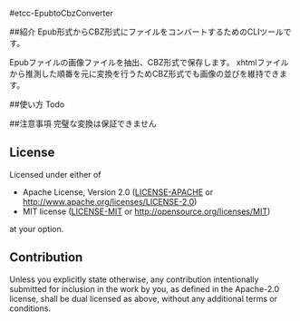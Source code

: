 #etcc-EpubtoCbzConverter

##紹介
Epub形式からCBZ形式にファイルをコンバートするためのCLIツールです。

Epubファイルの画像ファイルを抽出、CBZ形式で保存します。
xhtmlファイルから推測した順番を元に変換を行うためCBZ形式でも画像の並びを維持できます。

##使い方
Todo

##注意事項
完璧な変換は保証できません

## License

Licensed under either of

 * Apache License, Version 2.0
   ([LICENSE-APACHE](LICENSE-APACHE) or http://www.apache.org/licenses/LICENSE-2.0)
 * MIT license
   ([LICENSE-MIT](LICENSE-MIT) or http://opensource.org/licenses/MIT)

at your option.

## Contribution

Unless you explicitly state otherwise, any contribution intentionally submitted
for inclusion in the work by you, as defined in the Apache-2.0 license, shall be
dual licensed as above, without any additional terms or conditions.
